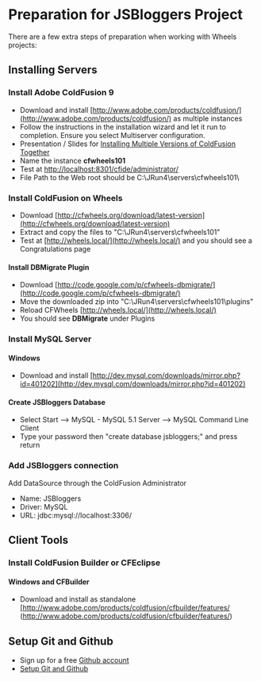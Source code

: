 # Preparation for JSBloggers Project

There are a few extra steps of preparation when working with Wheels projects:

## Installing Servers

### Install Adobe ColdFusion 9

* Download and install [http://www.adobe.com/products/coldfusion/](http://www.adobe.com/products/coldfusion/) as multiple instances
* Follow the instructions in the installation wizard and let it run to completion. Ensure you select Multiserver configuration.
* Presentation / Slides for [Installing Multiple Versions of ColdFusion Together](http://www.cfgothchic.com/blog/post.cfm/my-cfmeetup-presentation-installing-multiple-versions-of-coldfusion)
* Name the instance **cfwheels101**
* Test at [http://localhost:8301/cfide/administrator/](http://localhost:8301/cfide/administrator/)
* File Path to the Web root should be C:\\JRun4\\servers\\cfwheels101\\

### Install ColdFusion on Wheels

* Download [http://cfwheels.org/download/latest-version](http://cfwheels.org/download/latest-version)
* Extract and copy the files to "C:\\JRun4\\servers\\cfwheels101"
* Test at [http://wheels.local/](http://wheels.local/) and you should see a Congratulations page

#### Install DBMigrate Plugin

* Download [http://code.google.com/p/cfwheels-dbmigrate/](http://code.google.com/p/cfwheels-dbmigrate/)
* Move the downloaded zip into "C:\\JRun4\\servers\\cfwheels101\\plugins"
* Reload CFWheels [http://wheels.local/](http://wheels.local/)
* You should see **DBMigrate** under Plugins

### Install MySQL Server

#### Windows

* Download and install [http://dev.mysql.com/downloads/mirror.php?id=401202](http://dev.mysql.com/downloads/mirror.php?id=401202)

#### Create JSBloggers Database

* Select Start --> MySQL - MySQL 5.1 Server --> MySQL Command Line Client
* Type your password then "create database jsbloggers;" and press return

### Add JSBloggers connection

Add DataSource through the ColdFusion Administrator

* Name: JSBloggers
* Driver: MySQL
* URL: jdbc:mysql://localhost:3306/

## Client Tools

### Install ColdFusion Builder or CFEclipse

#### Windows and CFBuilder

* Download and install as standalone [http://www.adobe.com/products/coldfusion/cfbuilder/features/ (http://www.adobe.com/products/coldfusion/cfbuilder/features/)

## Setup Git and Github

* Sign up for a free [Github account](https://github.com/signup/free)
* [Setup Git and Github](http://help.github.com/win-set-up-git/)